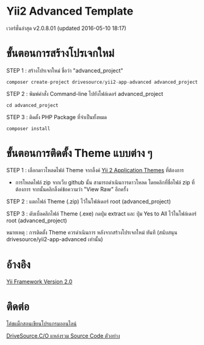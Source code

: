 # Yii2 Advanced Template
เวอร์ชั่นล่าสุด v2.0.8.01 (updated 2016-05-10 18:17)

# ขั้นตอนการสร้างโปรเจกใหม่
STEP 1 : สร้างโปรเจกใหม่ ชื่อว่า "advanced_project"
```php
composer create-project drivesource/yii2-app-advanced advanced_project "v2.0.8.01"
```

STEP 2 : พิมพ์คำสั่ง Command-line ไปยังโฟล์เดอร์ advanced_project
```php
cd advanced_project
```

STEP 3 : ติดตั้ง PHP Package ที่จำเป็นทั้งหมด
```php
composer install 
```

# ขั้นตอนการติดตั้ง Theme แบบต่าง ๆ
STEP 1 : เลือกดาวโหลดไฟล์ Theme จากลิ้งค์ [Yii 2 Application Themes](https://github.com/drivesource/yii2-app-themes) ที่ต้องการ
- การโหลดไฟล์ zip จากเว็บ github นั้น สามารถดำเนินการดาวโหลด โดยคลิกที่ชื่อไฟล์ zip ที่ต้องการ จากนั้นคลิกลิ้งค์ข้อความว่า "View Raw" อีกครั้ง

STEP 2 : แตกไฟล์ Theme (.zip) ไว้ในโฟล์เดอร์ root (advanced_project) 

STEP 3 : ดับเบิ้ลคลิกไฟล์ Theme (.exe) กดปุ่ม extract และ ปุ่ม Yes to All ไว้ในโฟล์เดอร์ root (advanced_project)

หมายเหตุ : การติดตั้ง Theme ควรดำเนินการ หลังจากสร้างโปรเจกใหม่ ทันที (สนับสนุน drivesource/yii2-app-advanced เท่านั้น)

# อ้างอิง
[Yii Framework Version 2.0](http://www.yiiframework.com/)

# ติดต่อ
[โค้ชแม็กสอนเขียนโปรแกรมออนไลน์](https://www.facebook.com/coursetrainingonline/)

[DriveSource.C/O แหล่งรวม Source Code ตัวอย่าง](https://www.facebook.com/1688805961374090)
